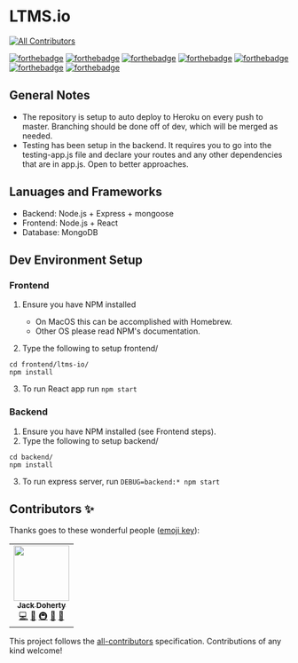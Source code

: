 # LTMS.io
<!-- ALL-CONTRIBUTORS-BADGE:START - Do not remove or modify this section -->
[![All Contributors](https://img.shields.io/badge/all_contributors-1-orange.svg?style=flat-square)](#contributors-)
<!-- ALL-CONTRIBUTORS-BADGE:END -->

[![forthebadge](https://forthebadge.com/images/badges/built-with-grammas-recipe.svg)](https://forthebadge.com)
[![forthebadge](https://forthebadge.com/images/badges/compatibility-club-penguin.svg)](https://forthebadge.com)
[![forthebadge](https://forthebadge.com/images/badges/does-not-contain-msg.svg)](https://forthebadge.com)
[![forthebadge](https://forthebadge.com/images/badges/gluten-free.svg)](https://forthebadge.com)
[![forthebadge](https://forthebadge.com/images/badges/made-with-javascript.svg)](https://forthebadge.com)
[![forthebadge](https://forthebadge.com/images/badges/makes-people-smile.svg)](https://forthebadge.com)
[![forthebadge](https://forthebadge.com/images/badges/validated-html2.svg)](https://forthebadge.com)

## General Notes

- The repository is setup to auto deploy to Heroku on every push to master. Branching should be done off of dev, which will be merged as needed.
- Testing has been setup in the backend. It requires you to go into the testing-app.js file and declare your routes and any other dependencies that are in app.js. Open to better approaches. 

## Lanuages and Frameworks

- Backend: Node.js + Express + mongoose
- Frontend: Node.js + React
- Database: MongoDB

## Dev Environment Setup

### Frontend

1. Ensure you have NPM installed

    - On MacOS this can be accomplished with Homebrew.
    - Other OS please read NPM's documentation.

2. Type the following to setup frontend/

``` {bash}
cd frontend/ltms-io/
npm install
```

3. To run React app run `npm start`

### Backend

1. Ensure you have NPM installed (see Frontend steps).
2. Type the following to setup backend/

``` {bash}
cd backend/
npm install
```

3. To run express server, run `DEBUG=backend:* npm start`

## Contributors ✨

Thanks goes to these wonderful people ([emoji key](https://allcontributors.org/docs/en/emoji-key)):

<!-- ALL-CONTRIBUTORS-LIST:START - Do not remove or modify this section -->
<!-- prettier-ignore-start -->
<!-- markdownlint-disable -->
<table>
  <tr>
    <td align="center"><a href="https://github.com/thatnerdjack"><img src="https://avatars2.githubusercontent.com/u/6924261?v=4" width="100px;" alt=""/><br /><sub><b>Jack Doherty</b></sub></a><br /><a href="https://github.com/thatnerdjack/ltms-io/commits?author=thatnerdjack" title="Code">💻</a> <a href="#ideas-thatnerdjack" title="Ideas, Planning, & Feedback">🤔</a> <a href="#infra-thatnerdjack" title="Infrastructure (Hosting, Build-Tools, etc)">🚇</a> <a href="#projectManagement-thatnerdjack" title="Project Management">📆</a> <a href="https://github.com/thatnerdjack/ltms-io/pulls?q=is%3Apr+reviewed-by%3Athatnerdjack" title="Reviewed Pull Requests">👀</a></td>
  </tr>
</table>

<!-- markdownlint-enable -->
<!-- prettier-ignore-end -->
<!-- ALL-CONTRIBUTORS-LIST:END -->

This project follows the [all-contributors](https://github.com/all-contributors/all-contributors) specification. Contributions of any kind welcome!